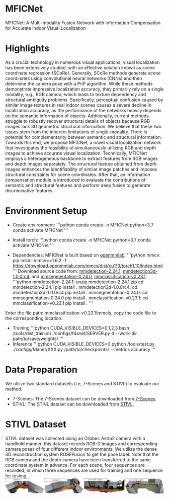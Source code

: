 # MFICNet
MFICNet: A Multi-modality Fusion Network with Information Compensation for Accurate Indoor Visual Localization
# Highlights
As a crucial technology in numerous visual applications, visual localization has been extensively studied, with an effective solution known as scene coordinate regression (SCoRe). Generally, SCoRe methods generate scene coordinates using convolutional neural networks (CNNs) and then determine the camera pose with a PnP algorithm. While these methods demonstrate impressive localization accuracy, they primarily rely on a single modality, e.g., RGB camera, which leads to texture dependency and structural ambiguity problems. Specifically, perceptual confusion caused by similar image textures in real indoor scenes causes a severe decline in localization accuracy, as the performance of the networks heavily depends on the semantic information of objects. Additionally, current methods struggle to robustly recover structural details of objects because RGB images lack 3D geometric structural information. We believe that these two issues stem from the inherent limitations of single-modality. There is potential for complementarity between semantic and structural information. Towards this end, we propose MFICNet, a novel visual localization network that investigates the feasibility of simultaneously utilizing RGB and depth images to achieve accurate visual localization. Technically, MFICNet employs a heterogeneous backbone to extract features from RGB images and depth images separately. The structural feature obtained from depth images enhances the identifiability of similar image patches and imposes structural constraints for scene coordinates. After that, an information compensation module is introduced to evaluate the contributions of semantic and structural features and perform deep fusion to generate discriminative features.
# Environment Setup
* Create environment:
'''python
conda create -n MFICNet python=3.7
conda activate MFICNet
'''

* Install torch:
'''python
conda create -n MFICNet python=3.7
conda activate MFICNet
'''

* Dependencies:
MFICNet is built based on [openmmlab](https://github.com/open-mmlab).
'''python
mmcv:
pip install mmcv==1.6.2 -f https://download.openmmlab.com/mmcv/dist/cu113/torch1.10/index.html
'''
Download source code from: [mmdetection-2.24.1](https://github.com/open-mmlab/mmdetection), [mmdetection3d-1.0.0rc4](https://github.com/open-mmlab/mmdetection3d), and [mmsegmentation-0.24.0](https://github.com/open-mmlab/mmsegmentation), [mmclassification-v0.23.1](https://github.com/open-mmlab?q=&type=all&language=&sort=).
'''python
mmdetection-2.24.1:
unzip mmdetection-2.24.1.zip
cd mmdetection-2.24.1
pip install .
mmdetection3d-1.0.0rc4:
cd mmdetection3d-1.0.0rc4
pip install .
mmsegmentation-0.24.0:
cd mmsegmentation-0.24.0
pip install .
mmclassification-v0.23.1:
cd mmclassification-v0.23.1
pip install .
'''

Enter the file path: mmclassification-v0.23.1\mmcls, copy the code file to the corresponding location.

* Training
'''python
CUDA_VISIBLE_DEVICES=0,1,2,3 bash /tools/dist_train.sh ./configs/fdanet/SERVER.py 4 --work-dir path/to/save/weights/
'''
* Inference
'''python
CUDA_VISIBLE_DEVICES=0 python /tools/test.py ./configs/fdanet/XXX.py /path/to/checkpoints/ --metrics accuracy
'''

# Data Preparation
We utilize two standard datasets (i.e, 7-Scenes and STIVL) to evaluate our method.
* 7-Scenes: The 7-Scenes dataset can be downloaded from [7-Scenes](https://www.microsoft.com/en-us/research/project/rgb-d-dataset-7-scenes/).
* STIVL: The STIVL dataset can be downloaded from [STIVL](https://drive.google.com/drive/folders/1dT8gxLmqWeMtdMkLEv1GGUsEI4xmeyDl?usp=sharing).
# STIVL Dataset
STIVL dataset was collected using an Orbbec Astra2 camera with a handhold manner. this dataset records RGB-D images and corresponding camera poses of four different indoor environments. We utilize the dense 3D reconstruction system ROSEFusion to get the pose label. Note that the RGB camera and the depth camera have been transferred to the same coordinate system in advance. 
For each scene, four sequences are recorded, in which three sequences are used for training and one sequence for testing.
![image](https://github.com/fazhdo/STIVL-Dataset/blob/main/%E5%9B%BE%E7%89%871.png)
